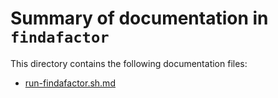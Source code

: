 # Summary of documentation in `findafactor`

This directory contains the following documentation files:

- [run-findafactor.sh.md](run-findafactor.sh.md)
